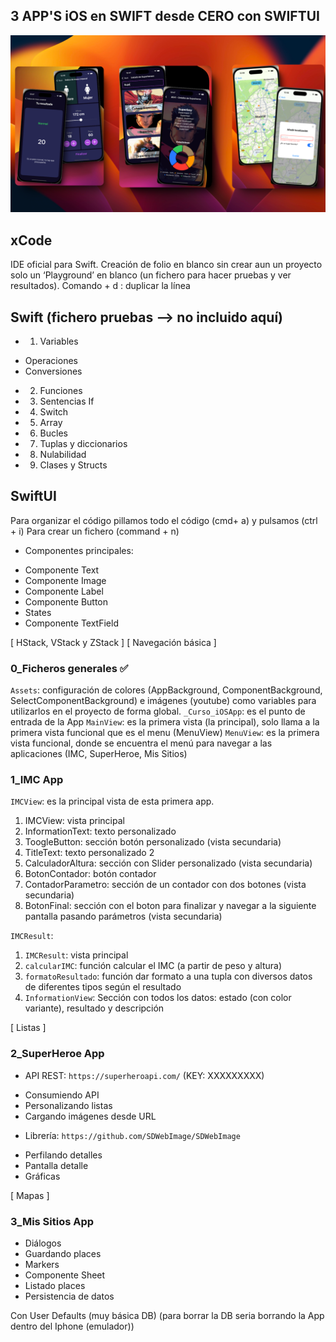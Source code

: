## 3 APP'S iOS en SWIFT desde CERO con SWIFTUI

![image](./app-ios.png)

## xCode
IDE oficial para Swift.
Creación de folio en blanco sin crear aun un proyecto solo un ‘Playground’ en blanco (un fichero para hacer pruebas y ver resultados).
Comando + d : duplicar la línea

## Swift (fichero pruebas --> no incluido aquí)
* 1. Variables
- Operaciones
- Conversiones
* 2. Funciones
* 3. Sentencias If
* 4. Switch
* 5. Array
* 6. Bucles
* 7. Tuplas y diccionarios
* 8. Nulabilidad
* 9. Clases y Structs

## SwiftUI
Para organizar el código pillamos todo el código (cmd+ a) y pulsamos (ctrl + i)
Para crear un fichero (command + n)

* Componentes principales:
- Componente Text
- Componente Image
- Componente Label
- Componente Button
- States
- Componente TextField

[ HStack, VStack y ZStack ]
[ Navegación básica ]

### 0_Ficheros generales ✅
`Assets`: configuración de colores (AppBackground, ComponentBackground, SelectComponentBackground) e imágenes (youtube) como variables para utilizarlos en el proyecto de forma global.
`_Curso_iOSApp`: es el punto de entrada de la App
`MainView`: es la primera vista (la principal), solo llama a la primera vista funcional que es el menu (MenuView)
`MenuView`: es la primera vista funcional, donde se encuentra el menú para navegar a las aplicaciones (IMC, SuperHeroe, Mis Sitios)

### 1_IMC App
`IMCView`: es la principal vista de esta primera app.
1. IMCView: vista principal
2. InformationText: texto personalizado
3. ToogleButton: sección botón personalizado (vista secundaria)
4. TitleText: texto personalizado 2
5. CalculadorAltura: sección con Slider personalizado (vista secundaria)
6. BotonContador: botón contador
7. ContadorParametro: sección de un contador con dos botones (vista secundaria)
8. BotonFinal: sección con el boton para finalizar y navegar a la siguiente pantalla pasando parámetros (vista secundaria)

`IMCResult`:
1. `IMCResult`: vista principal
2. `calcularIMC`: función calcular el IMC (a partir de peso y altura)
3. `formatoResultado`: función dar formato a una tupla con diversos datos de diferentes tipos según el resultado
4. `InformationView`: Sección con todos los datos: estado (con color variante), resultado y descripción

[ Listas ]

### 2_SuperHeroe App
* API REST: `https://superheroapi.com/`  (KEY: XXXXXXXXX)
- Consumiendo API
- Personalizando listas
- Cargando imágenes desde URL
* Librería: `https://github.com/SDWebImage/SDWebImage`
- Perfilando detalles
- Pantalla detalle
- Gráficas

[ Mapas ]

### 3_Mis Sitios App
- Diálogos
- Guardando places
- Markers
- Componente Sheet
- Listado places
- Persistencia de datos

Con User Defaults (muy básica DB) (para borrar la DB seria borrando la App dentro del Iphone (emulador))

